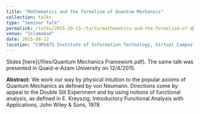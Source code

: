 ```yaml
---
title: "Mathematics and the formalism of Quantum Mechanics"
collection: talks
type: "Seminar Talk"
permalink: /talks/2015-10-13-/talks/mathematics-and-the-formalism-of-qMechanics
venue: "Islamabad"
date: 2015-08-12
location: "COMSATS Institute of Information Technology, Virtual Campus"
---
```


Slides [here](/files/Quantum Mechanics Framework.pdf). The same talk was presented in Quaid-e-Azam University on 12/4/2015.

**Abstract:** We work our way by physical intuition to the popular axioms of Quantum Mechanics as defined by von Neumann. Directions come by appeal to the Double Slit Experiment and by using notions of functional analysis, as defined in E. Kreyszig, Introductory Functional Analysis with Applications, John Wiley &amp; Sons, 1978
